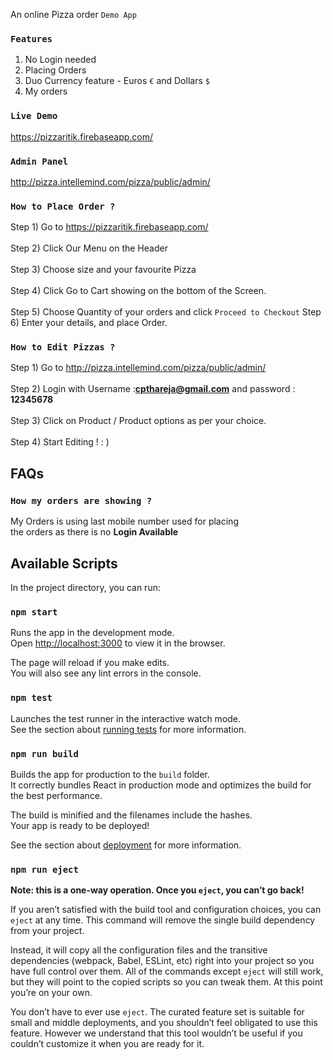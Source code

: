 An online Pizza order `Demo App`
### `Features`
1. No Login needed <br/>
2. Placing Orders<br/>
3. Duo Currency feature - Euros `€` and Dollars `$` <br/>
4. My orders

### `Live Demo`
https://pizzaritik.firebaseapp.com/

### `Admin Panel` 
http://pizza.intellemind.com/pizza/public/admin/


### `How to Place Order ?`
Step 1) Go to https://pizzaritik.firebaseapp.com/ <br/><br/>
Step 2) Click Our Menu on the Header<br/><br/>
Step 3) Choose size and your favourite Pizza<br/><br/>
Step 4) Click Go to Cart showing on the bottom of the Screen.<br/><br/>
Step 5) Choose Quantity of your orders and click `Proceed to Checkout`
Step 6) Enter your details, and place Order.

### `How to Edit Pizzas ?`
Step 1) Go to http://pizza.intellemind.com/pizza/public/admin/ <br/><br/>
Step 2) Login with Username :<b>cpthareja@gmail.com</b> and password : <b>12345678</b> <br/><br/>
Step 3) Click on Product / Product options as per your choice. <br/><br/>
Step 4) Start Editing ! : )

## FAQs

### `How my orders are showing ?`
My Orders is using last mobile number used for placing <br/>
the orders as there is no <b>Login Available</b>


## Available Scripts

In the project directory, you can run:

### `npm start`

Runs the app in the development mode.<br />
Open [http://localhost:3000](http://localhost:3000) to view it in the browser.

The page will reload if you make edits.<br />
You will also see any lint errors in the console.

### `npm test`

Launches the test runner in the interactive watch mode.<br />
See the section about [running tests](https://facebook.github.io/create-react-app/docs/running-tests) for more information.

### `npm run build`

Builds the app for production to the `build` folder.<br />
It correctly bundles React in production mode and optimizes the build for the best performance.

The build is minified and the filenames include the hashes.<br />
Your app is ready to be deployed!

See the section about [deployment](https://facebook.github.io/create-react-app/docs/deployment) for more information.

### `npm run eject`

**Note: this is a one-way operation. Once you `eject`, you can’t go back!**

If you aren’t satisfied with the build tool and configuration choices, you can `eject` at any time. This command will remove the single build dependency from your project.

Instead, it will copy all the configuration files and the transitive dependencies (webpack, Babel, ESLint, etc) right into your project so you have full control over them. All of the commands except `eject` will still work, but they will point to the copied scripts so you can tweak them. At this point you’re on your own.

You don’t have to ever use `eject`. The curated feature set is suitable for small and middle deployments, and you shouldn’t feel obligated to use this feature. However we understand that this tool wouldn’t be useful if you couldn’t customize it when you are ready for it.

